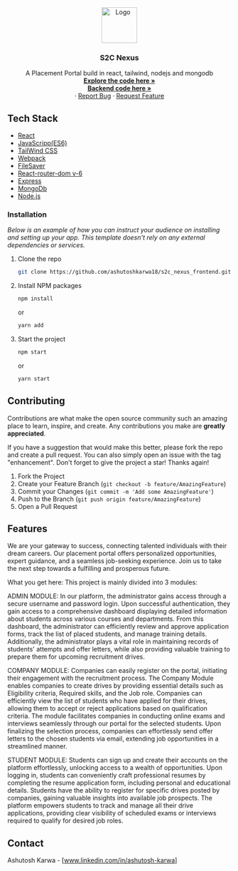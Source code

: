 <div align="center">
  <a href="#">
    <img src="https://static.theprint.in/wp-content/uploads/2023/05/ANI-20230517071444.jpg" alt="Logo" width="80" height="80">
  </a>

  <h3 align="center">S2C Nexus</h3>

  <p align="center">
    A Placement Portal build in react, tailwind, nodejs and mongodb
    <br />
    <a href="https://github.com/ashutoshkarwa18/s2c_nexus_frontend"><strong>Explore the code here »</strong></a>
    <br />
    <a href="https://github.com/ashutoshkarwa18/s2c_nexus_backend"><strong>Backend code here »</strong></a>
    <br />
    ·
    <a href="https://github.com/ashutoshkarwa18/s2c_nexus_frontend/issues">Report Bug</a>
    ·
    <a href="https://github.com/ashutoshkarwa18/s2c_nexus_frontend/issues">Request Feature</a>
  </p>
</div>


## Tech Stack
- [React](https://react.dev/)
- [JavaScripp(ES6)](https://facebook.github.io/react/)
- [TailWind CSS](https://tailwindui.com/)
- [Webpack](https://webpack.js.org/)
- [FileSaver](https://www.npmjs.com/package/file-saver)
- [React-router-dom v-6](#)
- [Express](https://expressjs.com/)
- [MongoDb](https://www.mongodb.com/cloud/atlas/register)
- [Node.js](https://nodejs.org/en)


### Installation

_Below is an example of how you can instruct your audience on installing and setting up your app. This template doesn't rely on any external dependencies or services._

1. Clone the repo
   ```sh
   git clone https://github.com/ashutoshkarwa18/s2c_nexus_frontend.git
   ```
2. Install NPM packages
   ```sh
   npm install
   ```
   or
   ```sh
   yarn add
   ```
   
3. Start the project
    ```sh
   npm start
   ```
   or
   ```sh
   yarn start
   ``` 
 
<!-- CONTRIBUTING -->
## Contributing

Contributions are what make the open source community such an amazing place to learn, inspire, and create. Any contributions you make are **greatly appreciated**.

If you have a suggestion that would make this better, please fork the repo and create a pull request. You can also simply open an issue with the tag "enhancement".
Don't forget to give the project a star! Thanks again!

1. Fork the Project
2. Create your Feature Branch (`git checkout -b feature/AmazingFeature`)
3. Commit your Changes (`git commit -m 'Add some AmazingFeature'`)
4. Push to the Branch (`git push origin feature/AmazingFeature`)
5. Open a Pull Request

<!-- ABOUT THE PROJECT -->
## Features
We are your gateway to success, connecting talented individuals with their dream careers. Our placement portal offers personalized opportunities, expert guidance, and a seamless job-seeking experience. Join us to take the next step towards a fulfilling and prosperous future.

What you get here:
This project is mainly divided into 3 modules:

ADMIN MODULE: In our platform, the administrator gains access through a secure username and password login. Upon successful authentication, they gain access to a comprehensive dashboard displaying detailed information about students across various courses and departments. From this dashboard, the administrator can efficiently review and approve application forms, track the list of placed students, and manage training details. Additionally, the administrator plays a vital role in maintaining records of students' attempts and offer letters, while also providing valuable training to prepare them for upcoming recruitment drives.

COMPANY MODULE: Companies can easily register on the portal, initiating their engagement with the recruitment process. The Company Module enables companies to create drives by providing essential details such as Eligibility criteria, Required skills, and the Job role. Companies can efficiently view the list of students who have applied for their drives, allowing them to accept or reject applications based on qualification criteria. The module facilitates companies in conducting online exams and interviews seamlessly through our portal for the selected students. Upon finalizing the selection process, companies can effortlessly send offer letters to the chosen students via email, extending job opportunities in a streamlined manner.

STUDENT MODULE: Students can sign up and create their accounts on the platform effortlessly, unlocking access to a wealth of opportunities. Upon logging in, students can conveniently craft professional resumes by completing the resume application form, including personal and educational details. Students have the ability to register for specific drives posted by companies, gaining valuable insights into available job prospects. The platform empowers students to track and manage all their drive applications, providing clear visibility of scheduled exams or interviews required to qualify for desired job roles.

## Contact

Ashutosh Karwa - [www.linkedin.com/in/ashutosh-karwa]
